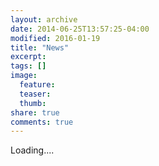```yaml
---
layout: archive
date: 2014-06-25T13:57:25-04:00
modified: 2016-01-19
title: "News"
excerpt:
tags: []
image:
  feature:
  teaser:
  thumb:
share: true
comments: true
---
```


Loading....
